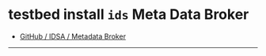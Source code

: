# testbed install `ids` Meta Data Broker

- [GitHub / IDSA / Metadata Broker](https://github.com/International-Data-Spaces-Association/metadata-broker-open-core)

---
